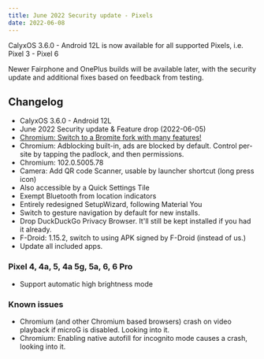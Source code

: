```yaml
---
title: June 2022 Security update - Pixels
date: 2022-06-08
---
```


CalyxOS 3.6.0 - Android 12L  is now available for all supported Pixels, i.e. Pixel 3 - Pixel 6

Newer Fairphone and OnePlus builds will be available later, with the security update and additional fixes based on feedback from testing.

## Changelog
* CalyxOS 3.6.0 - Android 12L
* June 2022 Security update & Feature drop (2022-06-05)
* [Chromium: Switch to a Bromite fork with many features!](https://calyxos.org/news/2022/06/10/chromium-bromite/)
* Chromium: Adblocking built-in, ads are blocked by default. Control per-site by tapping the padlock, and then permissions.
* Chromium: 102.0.5005.78
* Camera: Add QR code Scanner, usable by launcher shortcut (long press icon)
* Also accessible by a Quick Settings Tile
* Exempt Bluetooth from location indicators
* Entirely redesigned SetupWizard, following Material You
* Switch to gesture navigation by default for new installs.
* Drop DuckDuckGo Privacy Browser. It'll still be kept installed if you had it already.
* F-Droid: 1.15.2, switch to using APK signed by F-Droid (instead of us.)
* Update all included apps.

### Pixel 4, 4a, 5, 4a 5g, 5a, 6, 6 Pro
* Support automatic high brightness mode

### Known issues
* Chromium (and other Chromium based browsers) crash on video playback if microG is disabled. Looking into it.
* Chromium: Enabling native autofill for incognito mode causes a crash, looking into it.
